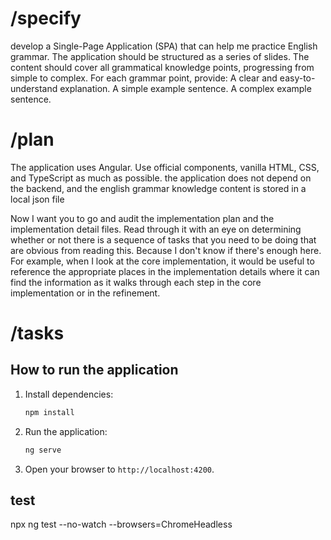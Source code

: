 # /specify
develop a Single-Page Application (SPA) that can help me practice English grammar. The application should be structured as a series of slides. The content should cover all grammatical knowledge points, progressing from simple to complex. For each grammar point, provide:
A clear and easy-to-understand explanation.
A simple example sentence.
A complex example sentence.

# /plan
The application uses Angular. Use official components, vanilla HTML, CSS, and TypeScript as much as possible. the application does not depend on the backend, and the english grammar knowledge content is stored in a local json file 


Now I want you to go and audit the implementation plan and the implementation detail files.
Read through it with an eye on determining whether or not there is a sequence of tasks that you need
to be doing that are obvious from reading this. Because I don't know if there's enough here. For example,
when I look at the core implementation, it would be useful to reference the appropriate places in the implementation
details where it can find the information as it walks through each step in the core implementation or in the refinement.

# /tasks   

## How to run the application

1. Install dependencies:
   ```bash
   npm install
   ```
2. Run the application:
   ```bash
   ng serve
   ```
3. Open your browser to `http://localhost:4200`.

## test
npx ng test --no-watch --browsers=ChromeHeadless 